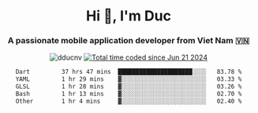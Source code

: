 <h1 align="center">
  Hi 👋, I'm  Duc</h1>
<h3 align="center">A passionate mobile application developer from Viet Nam 🇻🇳</h3>  
  
<p align="center"> <img src="https://komarev.com/ghpvc/?username=dducnv&label=Profile%20views&color=0e75b6&style=flat" alt="dducnv" /> 
<a href="https://wakatime.com/@4d2a2cd9-1bcb-4dd1-84a4-dce128a35137"><img src="https://wakatime.com/badge/user/4d2a2cd9-1bcb-4dd1-84a4-dce128a35137.svg" alt="Total time coded since Jun 21 2024" /></a>
</p>  

<div align="center">
  <!--START_SECTION:waka-->

```txt
Dart         37 hrs 47 mins  █████████████████████░░░░   83.78 %
YAML         1 hr 29 mins    ▓░░░░░░░░░░░░░░░░░░░░░░░░   03.33 %
GLSL         1 hr 28 mins    ▓░░░░░░░░░░░░░░░░░░░░░░░░   03.26 %
Bash         1 hr 13 mins    ▓░░░░░░░░░░░░░░░░░░░░░░░░   02.70 %
Other        1 hr 4 mins     ▓░░░░░░░░░░░░░░░░░░░░░░░░   02.40 %
```

<!--END_SECTION:waka-->
</div>




  
